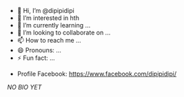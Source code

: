 - 👋 Hi, I’m @dipipidipi
- 👀 I’m interested in hth
- 🌱 I’m currently learning ...
- 💞️ I’m looking to collaborate on ...
- 📫 How to reach me ...
- 😄 Pronouns: ...
- ⚡ Fun fact: ...

<!---
dipipidipi/dipipidipi is a ✨ special ✨ repository because its `README.md` (this file) appears on your GitHub profile.
You can click the Preview link to take a look at your changes.
--->

- Profile Facebook: https://www.facebook.com/dipipidipi/

*NO BIO YET*
